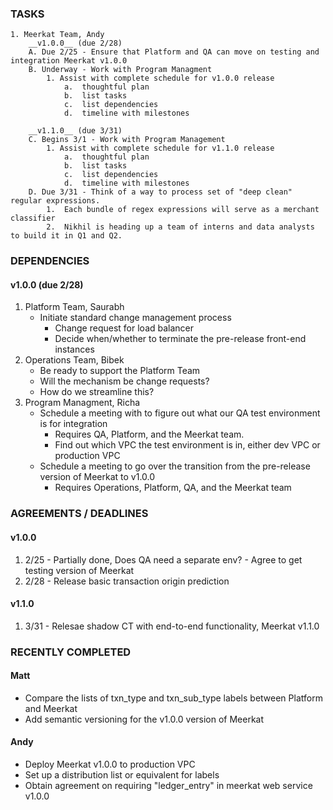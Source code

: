### TASKS
	1. Meerkat Team, Andy
		__v1.0.0__ (due 2/28)
		A. Due 2/25 - Ensure that Platform and QA can move on testing and integration Meerkat v1.0.0
		B. Underway - Work with Program Managment
			1. Assist with complete schedule for v1.0.0 release
				a.  thoughtful plan
				b.  list tasks
				c.  list dependencies
				d.  timeline with milestones

		__v1.1.0__ (due 3/31)
		C. Begins 3/1 - Work with Program Management
			1. Assist with complete schedule for v1.1.0 release
				a.  thoughtful plan
				b.  list tasks
				c.  list dependencies
				d.  timeline with milestones
		D. Due 3/31 - Think of a way to process set of "deep clean" regular expressions.
			1.  Each bundle of regex expressions will serve as a merchant classifier
			2.  Nikhil is heading up a team of interns and data analysts to build it in Q1 and Q2.

### DEPENDENCIES
#### v1.0.0 (due 2/28)
1.  Platform Team, Saurabh
	* Initiate standard change management process
		* Change request for load balancer
		* Decide when/whether to terminate the pre-release front-end instances
2.  Operations Team, Bibek
	* Be ready to support the Platform Team
	* Will the mechanism be change requests?
	* How do we streamline this?
3.  Program Managment, Richa
	* Schedule a meeting with to figure out what our QA test environment is for integration
		* Requires QA, Platform, and the Meerkat team.
		* Find out which VPC the test environment is in, either dev VPC or production VPC 
	* Schedule a meeting to go over the transition from the pre-release version of Meerkat to v1.0.0
		* Requires Operations, Platform, QA, and the Meerkat team

### AGREEMENTS / DEADLINES
#### v1.0.0
1. 2/25 - Partially done, Does QA need a separate env? - Agree to get testing version of Meerkat
2. 2/28 - Release basic transaction origin prediction

#### v1.1.0
1. 3/31 - Relesae shadow CT with end-to-end functionality, Meerkat v1.1.0

### RECENTLY COMPLETED
#### Matt
* Compare the lists of txn_type and txn_sub_type labels between Platform and Meerkat
* Add semantic versioning for the v1.0.0 version of Meerkat

#### Andy
* Deploy Meerkat v1.0.0 to production VPC
* Set up a distribution list or equivalent for labels
* Obtain agreement on requiring "ledger_entry" in meerkat web service v1.0.0

